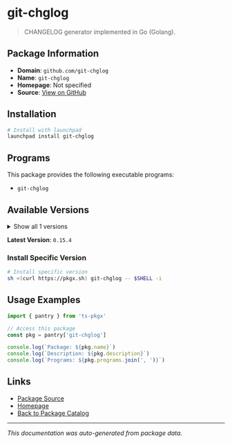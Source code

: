 # git-chglog

> CHANGELOG generator implemented in Go (Golang).

## Package Information

- **Domain**: `github.com/git-chglog`
- **Name**: `git-chglog`
- **Homepage**: Not specified
- **Source**: [View on GitHub](https://github.com/pkgxdev/pantry/tree/main/projects/github.com/git-chglog/package.yml)

## Installation

```bash
# Install with launchpad
launchpad install git-chglog
```

## Programs

This package provides the following executable programs:

- `git-chglog`

## Available Versions

<details>
<summary>Show all 1 versions</summary>

- `0.15.4`

</details>

**Latest Version**: `0.15.4`

### Install Specific Version

```bash
# Install specific version
sh <(curl https://pkgx.sh) git-chglog -- $SHELL -i
```

## Usage Examples

```typescript
import { pantry } from 'ts-pkgx'

// Access this package
const pkg = pantry['git-chglog']

console.log(`Package: ${pkg.name}`)
console.log(`Description: ${pkg.description}`)
console.log(`Programs: ${pkg.programs.join(', ')}`)
```

## Links

- [Package Source](https://github.com/pkgxdev/pantry/tree/main/projects/github.com/git-chglog/package.yml)
- [Homepage](#)
- [Back to Package Catalog](../../../package-catalog.md)

---

*This documentation was auto-generated from package data.*
